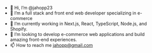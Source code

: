 - 👋 Hi, I’m @jahopp23
- 👀 I’m a full stack and front end web developer specializing in e-commerce
- 🌱 I’m currently working in Next.js, React, TypeScript, Node.js, and Shopify.
- 💞️ I’m looking to develop e-commerce web applications and build amazing front-end experiences.
- 📫 How to reach me jahopp@gmail.com

<!---
jahopp23/jahopp23 is a ✨ special ✨ repository because its `README.md` (this file) appears on your GitHub profile.
You can click the Preview link to take a look at your changes.
--->
